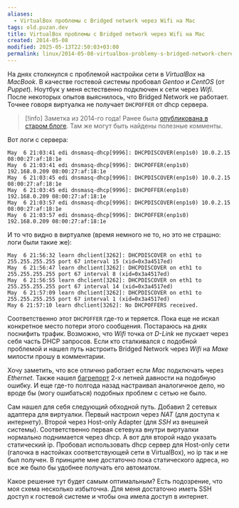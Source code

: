 ```yaml
---
aliases:
  - VirtualBox проблемы с Bridged network через Wifi на Mac
tags: old.puzan.dev
title: VirtualBox проблемы с Bridged network через Wifi на Mac
created: 2014-05-08
modified: 2025-05-13T22:50:03+03:00
permalink: linux/2014-05-08-virtualbox-problemy-s-bridged-network-cherez-wifi-na-mac
---
```


На днях столкнулся с проблемой настройки сети в _VirtualBox_ на _MacBook_. В качестве гостевой системы пробовал _Gentoo_ и _CentOS_ (от _Puppet_). Ноутбук у меня естественно подключен к сети через _Wifi_. После некоторых опытов выяснилось, что Bridged Network не работает. Точнее говоря виртуалка не получает `DHCPOFFER` от dhcp сервера.

> [!info]
> Заметка из 2014-го года! Ранее была [опубликована в старом блоге](https://old.puzan.dev/linux/2014-05-08-virtualbox-problemy-s-bridged-network-cherez-wifi-na-mac.html). Там же могут быть найдены полезные комменты.

Вот логи с сервера:

```
May  6 21:03:41 edi dnsmasq-dhcp[9996]: DHCPDISCOVER(enp1s0) 10.0.2.15 08:00:27:af:18:1e 
May  6 21:03:41 edi dnsmasq-dhcp[9996]: DHCPOFFER(enp1s0) 192.168.0.209 08:00:27:af:18:1e 
May  6 21:03:45 edi dnsmasq-dhcp[9996]: DHCPDISCOVER(enp1s0) 10.0.2.15 08:00:27:af:18:1e 
May  6 21:03:45 edi dnsmasq-dhcp[9996]: DHCPOFFER(enp1s0) 192.168.0.209 08:00:27:af:18:1e 
May  6 21:03:57 edi dnsmasq-dhcp[9996]: DHCPDISCOVER(enp1s0) 10.0.2.15 08:00:27:af:18:1e 
May  6 21:03:57 edi dnsmasq-dhcp[9996]: DHCPOFFER(enp1s0) 192.168.0.209 08:00:27:af:18:1e
```

И то что видно в виртуалке (время немного не то, но это не страшно: логи были такие же):

```
May  6 21:56:32 learn dhclient[3262]: DHCPDISCOVER on eth1 to 255.255.255.255 port 67 interval 15 (xid=0x3a4517ed)
May  6 21:56:47 learn dhclient[3262]: DHCPDISCOVER on eth1 to 255.255.255.255 port 67 interval 8 (xid=0x3a4517ed)
May  6 21:56:55 learn dhclient[3262]: DHCPDISCOVER on eth1 to 255.255.255.255 port 67 interval 14 (xid=0x3a4517ed)
May  6 21:57:09 learn dhclient[3262]: DHCPDISCOVER on eth1 to 255.255.255.255 port 67 interval 1 (xid=0x3a4517ed)
May 6 21:57:10 learn dhclient[3262]: No DHCPOFFERS received.
```

Соответственно этот `DHCPOFFER` где-то и теряется. Пока еще не искал конкретное место потери этого сообщения. Постараюсь на днях поснифить трафик. Возможно, что _Wifi_ точка от _D-Link_ не пускает через себя часть DHCP запросов. Если кто сталкивался с подобной проблемой и нашел путь настроить Bridged Network через _Wifi_ на _Маке_ милости прошу в комментарии.

Хочу заметить, что все отлично работает если _Mac_ подключать через _Ethernet_. Также нашел [багрепорт](https://www.virtualbox.org/ticket/10019) 2-х летней давности на подобную ошибку. И еще где-то полгода назад настраивал аналогичное дело, но вроде бы (могу ошибаться) подобных проблем с сетью не было.

Сам нашел для себя следующий обходной путь. Добавил 2 сетевых адаптера для виртуалки. Первый настроил через _NAT_ (для доступа к интернету). Второй через Host-only Adapter (для _SSH_ из внешней системы). Соответственно первая сетевуха внутри виртуалки нормально поднимается через dhcp. А вот для второй надо указать статический ip. Пробовал использовать dhcp сервер для Host-only сети (галочка в настойках соответствующей сети в VirtualBox), но ip так и не был получен. В принципе мне достаточно пока статического адреса, но все же было бы удобнее получать его автоматом.

Какое решение тут будет самым оптимальным? Есть подозрение, что моя схема несколько избыточна. Для меня достаточно иметь SSH доступ к гостевой системе и чтобы она имела доступ в интернет.
